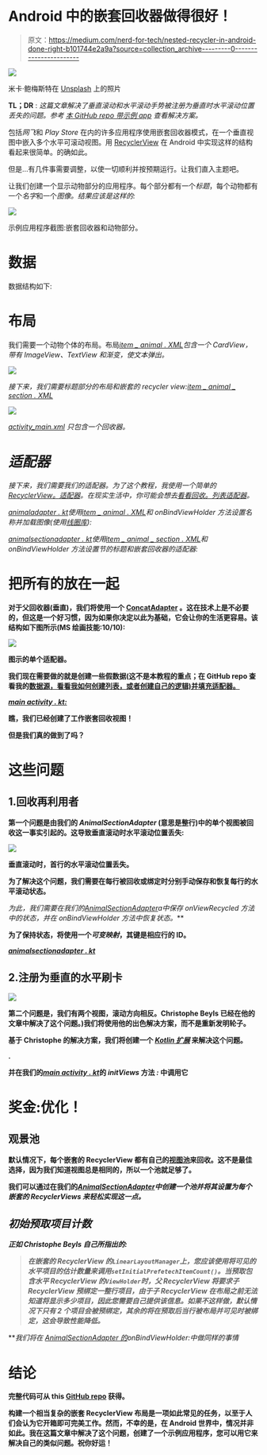 # Android 中的嵌套回收器做得很好！

> 原文：<https://medium.com/nerd-for-tech/nested-recycler-in-android-done-right-b101744e2a9a?source=collection_archive---------0----------------------->

![](img/616b8133d130e2461d6ac274d2db195e.png)

米卡·鲍梅斯特在 [Unsplash](https://unsplash.com/s/photos/mobile-phone-android?utm_source=unsplash&utm_medium=referral&utm_content=creditCopyText) 上的照片

**TL；DR** : *这篇文章解决了垂直滚动和水平滚动手势被注册为垂直时水平滚动位置丢失的问题。参考* [*本 GitHub repo 带示例 app*](https://github.com/minarja1/NestedRecyclerSample) *查看解决方案。*

包括*网飞*和 *Play Store* 在内的许多应用程序使用嵌套回收器模式，在一个垂直视图中嵌入多个水平可滚动视图。用 [RecyclerView](https://developer.android.com/guide/topics/ui/layout/recyclerview) 在 Android 中实现这样的结构看起来很简单。的确如此。

但是…有几件事需要调整，以使一切顺利并按预期运行。让我们直入主题吧。

让我们创建一个显示动物部分的应用程序。每个部分都有一个*标题*，每个动物都有一个*名字*和一个*图像。结果应该是这样的:*

![](img/a725987d9101c8afda321424e99407a4.png)

示例应用程序截图:嵌套回收器和动物部分。

# 数据

数据结构如下:

# 布局

我们需要一个动物个体的布局。布局[*item _ animal . XML*](https://github.com/minarja1/NestedRecyclerSample/blob/developv2/app/src/main/res/layout/item_animal.xml)*包含一个 CardView，带有 ImageView、TextView 和渐变，使文本弹出。*

*![](img/8c3868ea0685f6fb8294afb16f69bfb3.png)*

*接下来，我们需要标题部分的布局和嵌套的 recycler view:[*item _ animal _ section . XML*](https://github.com/minarja1/NestedRecyclerSample/blob/developv2/app/src/main/res/layout/item_animal_section.xml)*

*![](img/fae33e3adb6105a2057e1899c2ce742f.png)*

*[activity_main.xml](https://github.com/minarja1/NestedRecyclerSample/blob/developv2/app/src/main/res/layout/activity_main.xml) 只包含一个回收器。*

# *适配器*

*接下来，我们需要我们的适配器。为了这个教程，我使用一个简单的 [RecyclerView。适配器](https://developer.android.com/reference/androidx/recyclerview/widget/RecyclerView.Adapter)。在现实生活中，你可能会想去[看看回收。列表适配器](https://developer.android.com/reference/androidx/recyclerview/widget/ListAdapter)。*

*[*animaladapter . kt*](https://github.com/minarja1/NestedRecyclerSample/blob/developv2/app/src/main/java/com/example/nestedrecyclersample/ui/adapter/AnimalAdapter.kt)*使用*[*item _ animal . XML*](https://github.com/minarja1/NestedRecyclerSample/blob/developv2/app/src/main/res/layout/item_animal.xml)和 *onBindViewHolder* 方法设置名称并加载图像(使用[线圈库](https://github.com/coil-kt/coil)):*

*[*animalsectionadapter . kt*](https://github.com/minarja1/NestedRecyclerSample/blob/developv2/app/src/main/java/com/example/nestedrecyclersample/ui/adapter/AnimalSectionAdapter.kt)使用[*item _ animal _ section . XML*](https://github.com/minarja1/NestedRecyclerSample/blob/developv2/app/src/main/res/layout/item_animal_section.xml)*和 *onBindViewHolder* 方法设置节的标题和嵌套回收器的适配器:**

# **把所有的放在一起**

**对于父回收器(垂直)，我们将使用一个 [ConcatAdapter](https://developer.android.com/reference/androidx/recyclerview/widget/ConcatAdapter) 。这在技术上是不必要的，但这是一个好习惯，因为如果你决定以此为基础，它会让你的生活更容易。该结构如下图所示(MS 绘画技能:10/10):**

**![](img/376bb0aa616082d5b17b7638d3a6759d.png)**

**图示的单个适配器。**

**我们现在需要做的就是创建一些假数据(这不是本教程的重点；在 GitHub repo 查看我的[数据源，看看我如何创建列表，或者创建自己的逻辑)并填充适配器。](https://medium.com/r?url=https%3A%2F%2Fgithub.com%2Fminarja1%2FNestedRecyclerSample%2Fblob%2Fdevelopv2%2Fapp%2Fsrc%2Fmain%2Fjava%2Fcom%2Fexample%2Fnestedrecyclersample%2Fdata%2FDataSource.kt)**

**[*main activity . kt:*](https://github.com/minarja1/NestedRecyclerSample/blob/developv2/app/src/main/java/com/example/nestedrecyclersample/ui/MainActivity.kt)**

**瞧，我们已经创建了工作嵌套回收视图！**

**但是我们真的做到了吗？**

# **这些问题**

## **1.回收再利用者**

**第一个问题是由我们的 *AnimalSectionAdapter* (意思是整行)中的单个视图被回收这一事实引起的。这导致垂直滚动时水平滚动位置丢失:**

**![](img/971e468d70341d6a9ff014279dbb71c3.png)**

**垂直滚动时，首行的水平滚动位置丢失。**

**为了解决这个问题，我们需要在每行被回收或绑定时分别手动保存和恢复每行的水平滚动状态。**

**为此，我们需要在我们的*[*AnimalSectionAdapter*](https://github.com/minarja1/NestedRecyclerSample/blob/developv2/app/src/main/java/com/example/nestedrecyclersample/ui/adapter/AnimalSectionAdapter.kt)*a*中保存 *onViewRecycled* 方法中的状态，并在 *onBindViewHolder* 方法*中恢复状态。****

**为了保持状态，将使用一个*可变映射*，其键是相应行的 ID。**

**[*animalsectionadapter . kt*](https://github.com/minarja1/NestedRecyclerSample/blob/developv2/app/src/main/java/com/example/nestedrecyclersample/ui/adapter/AnimalSectionAdapter.kt)**

## **2.注册为垂直的水平刷卡**

**![](img/a7072f7713423a2edc251b65b8bacaeb.png)**

**第二个问题是，我们有两个视图，滚动方向相反。Christophe Beyls 已经在他的文章中解决了这个问题。)我们将使用他的出色解决方案，而不是重新发明轮子。**

**基于 Christophe 的解决方案，我们将创建一个 [*Kotlin 扩展*](https://github.com/minarja1/NestedRecyclerSample/blob/developv2/app/src/main/java/com/example/nestedrecyclersample/utils/ViewExtensions.kt) 来解决这个问题。**

**.**

**并在我们的[*main activity . kt*](https://github.com/minarja1/NestedRecyclerSample/blob/developv2/app/src/main/java/com/example/nestedrecyclersample/ui/MainActivity.kt)的 *initViews* 方法 *:* 中调用它**

# **奖金:优化！**

## **观景池**

**默认情况下，每个嵌套的 RecyclerView 都有自己的[视图池](https://developer.android.com/reference/androidx/recyclerview/widget/RecyclerView.RecycledViewPool)来回收。这不是最佳选择，因为我们知道视图总是相同的，所以一个池就足够了。**

**我们可以通过在我们的[*AnimalSectionAdapter*](https://github.com/minarja1/NestedRecyclerSample/blob/developv2/app/src/main/java/com/example/nestedrecyclersample/ui/adapter/AnimalSectionAdapter.kt)*中创建一个池并将其设置为每个嵌套的 RecyclerViews 来轻松实现这一点。***

## ***初始预取项目计数***

***正如 Christophe Beyls 自己所指出的:***

> ***在嵌套的 RecyclerView 的`LinearLayoutManager`上，您应该使用将可见的水平项目的估计数量来调用`setInitialPrefetechItemCount()`。当预取包含水平 RecyclerView 的`ViewHolder`时，父 RecyclerView 将要求子 RecyclerView 预绑定一整行项目，由于子 RecyclerView 在布局之前无法知道将显示多少项目，因此您需要自己提供该信息。如果不这样做，默认情况下只有 2 个项目会被预绑定，其余的将在预取后当行被布局并可见时被绑定，这会导致性能降低。***

***我们将在 [*AnimalSectionAdapter 的*](https://github.com/minarja1/NestedRecyclerSample/blob/developv2/app/src/main/java/com/example/nestedrecyclersample/ui/adapter/AnimalSectionAdapter.kt)*onBindViewHolder:*中做同样的事情***

# **结论**

**完整代码可从 this [GitHub repo](https://github.com/minarja1/NestedRecyclerSample) 获得。**

**构建一个相当复杂的嵌套 RecyclerView 布局是一项如此常见的任务，以至于人们会认为它开箱即可完美工作。然而，不幸的是，在 Android 世界中，情况并非如此。我在这篇文章中解决了这个问题，创建了一个示例应用程序，您可以用它来解决自己的类似问题。祝你好运！**